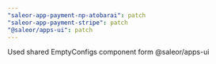 ```yaml
---
"saleor-app-payment-np-atobarai": patch
"saleor-app-payment-stripe": patch
"@saleor/apps-ui": patch
---
```


Used shared EmptyConfigs component form @saleor/apps-ui
